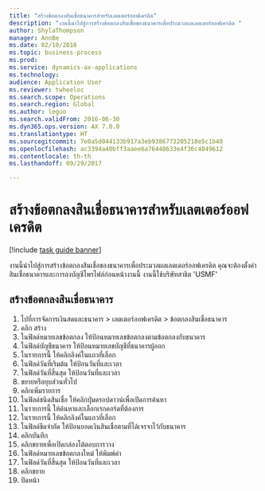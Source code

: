 ```yaml
--- 
title: "สร้างข้อตกลงสินเชื่อธนาคารสำหรับเลตเตอร์ออฟเครดิต"
description: "งานนี้นำไปสู่การสร้างข้อตกลงสินเชื่อของธนาคารเพื่อประมวลผลเลตเตอร์ออฟเครดิต "
author: ShylaThompson
manager: AnnBe
ms.date: 02/10/2016
ms.topic: business-process
ms.prod: 
ms.service: dynamics-ax-applications
ms.technology: 
audience: Application User
ms.reviewer: twheeloc
ms.search.scope: Operations
ms.search.region: Global
ms.author: leguo
ms.search.validFrom: 2016-06-30
ms.dyn365.ops.version: AX 7.0.0
ms.translationtype: HT
ms.sourcegitcommit: 7e0a5d044133b917a3eb9386773205218e5c1b40
ms.openlocfilehash: ac3394a40bff3aaee6a76448633e4f36c4049612
ms.contentlocale: th-th
ms.lasthandoff: 09/29/2017

---
```

# <a name="create-a-bank-facility-agreement-for-a-letter-of-credit"></a>สร้างข้อตกลงสินเชื่อธนาคารสำหรับเลตเตอร์ออฟเครดิต

[!include [task guide banner](../../includes/task-guide-banner.md)]

งานนี้นำไปสู่การสร้างข้อตกลงสินเชื่อของธนาคารเพื่อประมวลผลเลตเตอร์ออฟเครดิต  คุณจะต้องตั้งค่าสินเชื่อธนาคารและการลงบัญชีโพรไฟล์ก่อนหน้างานนี้   งานนี้ใช้บริษัทสาธิต 'USMF'  


## <a name="create-bank-facility-agreement"></a>สร้างข้อตกลงสินเชื่อธนาคาร
1. ไปที่การจัดการเงินสดและธนาคาร > เลตเตอร์ออฟเครดิต > ข้อตกลงสินเชื่อธนาคาร
2. คลิก สร้าง
3. ในฟิลด์หมายเลขข้อตกลง ให้ป้อนหมายเลขข้อตกลงตามข้อตกลงกับธนาคาร
4. ในฟิลด์บัญชีธนาคาร ให้ป้อนหมายเลขบัญชีที่ธนาคารผู้ออก
5. ในรายการนี้ ให้คลิกลิงค์ในแถวที่เลือก
6. ในฟิลด์วันที่เริมต้น ให้ป้อนวันที่และเวลา
7. ในฟิลด์วันที่สิ้นสุด ให้ป้อนวันที่และเวลา
8. ขยายหรือยุบส่วนทั่วไป
9. คลิกเพิ่มรายการ
10. ในฟิลด์ชนิดสินเชื่อ ให้คลิกปุ่มดรอปดาวน์เพื่อเปิดการค้นหา
11. ในรายการนี้ ให้ค้นหาและเลือกเรกคอร์ดที่ต้องการ
12. ในรายการนี้ ให้คลิกลิงค์ในแถวที่เลือก
13. ในฟิลด์ขีดจำกัด ให้ป้อนยอดเงินสินเชื่อตามที่ได้เจรจาไว้กับธนาคาร
14. คลิกบันทึก
15. คลิกขยายเพื่อเปิดกล่องโต้ตอบการวาง
16. ในฟิลด์หมายเลขข้อตกลงใหม่ ให้พิมพ์ค่า
17. ในฟิลด์วันที่สิ้นสุด ให้ป้อนวันที่และเวลา
18. คลิกขยาย
19. ปิดหน้า


